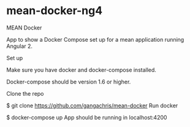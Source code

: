 # mean-docker-ng4

MEAN Docker

App to show a Docker Compose set up for a mean application running Angular 2.

Set up

Make sure you have docker and docker-compose installed.

Docker-compose should be version 1.6 or higher.

Clone the repo

$ git clone https://github.com/gangachris/mean-docker
Run docker

$ docker-compose up
App should be running in localhost:4200
